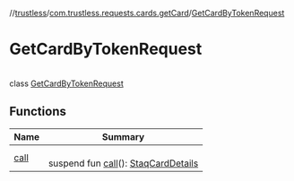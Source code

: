 //[trustless](../../../index.md)/[com.trustless.requests.cards.getCard](../index.md)/[GetCardByTokenRequest](index.md)

# GetCardByTokenRequest

\
class [GetCardByTokenRequest](index.md)

## Functions

| Name | Summary |
|---|---|
| [call](call.md) | <br>suspend fun [call](call.md)(): [StaqCardDetails](../../com.trustless.requests.cards/-staq-card-details/index.md) |
